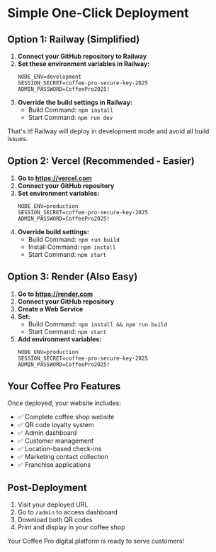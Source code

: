 # Simple One-Click Deployment

## Option 1: Railway (Simplified)

1. **Connect your GitHub repository to Railway**
2. **Set these environment variables in Railway:**
   ```
   NODE_ENV=development
   SESSION_SECRET=coffee-pro-secure-key-2025
   ADMIN_PASSWORD=CoffeePro2025!
   ```
3. **Override the build settings in Railway:**
   - Build Command: `npm install`
   - Start Command: `npm run dev`

That's it! Railway will deploy in development mode and avoid all build issues.

## Option 2: Vercel (Recommended - Easier)

1. **Go to https://vercel.com**
2. **Connect your GitHub repository**
3. **Set environment variables:**
   ```
   NODE_ENV=production
   SESSION_SECRET=coffee-pro-secure-key-2025
   ADMIN_PASSWORD=CoffeePro2025!
   ```
4. **Override build settings:**
   - Build Command: `npm run build`
   - Install Command: `npm install`
   - Start Command: `npm start`

## Option 3: Render (Also Easy)

1. **Go to https://render.com**
2. **Connect your GitHub repository**
3. **Create a Web Service**
4. **Set:**
   - Build Command: `npm install && npm run build`
   - Start Command: `npm start`
5. **Add environment variables:**
   ```
   NODE_ENV=production
   SESSION_SECRET=coffee-pro-secure-key-2025
   ADMIN_PASSWORD=CoffeePro2025!
   ```

## Your Coffee Pro Features

Once deployed, your website includes:
- ✅ Complete coffee shop website
- ✅ QR code loyalty system
- ✅ Admin dashboard
- ✅ Customer management
- ✅ Location-based check-ins
- ✅ Marketing contact collection
- ✅ Franchise applications

## Post-Deployment

1. Visit your deployed URL
2. Go to `/admin` to access dashboard
3. Download both QR codes
4. Print and display in your coffee shop

Your Coffee Pro digital platform is ready to serve customers!